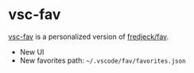 # vsc-fav

[vsc-fav](https://github.com/akynazh/vsc-fav) is a personalized version of [fredjeck/fav](https://github.com/fredjeck/fav).

- New UI
- New favorites path: `~/.vscode/fav/favorites.json`
